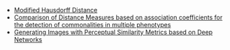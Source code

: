 * [Modified Hausdorff Distance](http://www.cse.msu.edu/prip/Files/DubuissonJain.pdf)
* [Comparison of Distance Measures based
on association coefficients for the detection of
commonalities in multiple phenotypes ](https://www.minsalud.gov.co/sites/rid/Lists/BibliotecaDigital/RIDE/IA/SSA/14.Comparison-of-Distance-Measures-based-on-association-coefficients%20.pdf)
* [Generating Images with Perceptual Similarity Metrics based on Deep Networks](https://arxiv.org/pdf/1602.02644.pdf)

